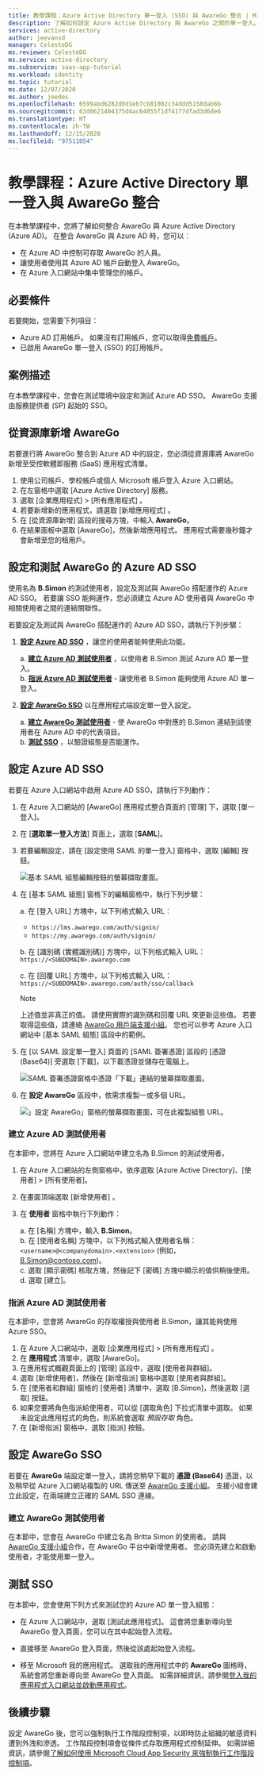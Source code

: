 ```yaml
---
title: 教學課程：Azure Active Directory 單一登入 (SSO) 與 AwareGo 整合 | Microsoft Docs
description: 了解如何設定 Azure Active Directory 與 AwareGo 之間的單一登入。
services: active-directory
author: jeevansd
manager: CelesteDG
ms.reviewer: CelesteDG
ms.service: active-directory
ms.subservice: saas-app-tutorial
ms.workload: identity
ms.topic: tutorial
ms.date: 12/07/2020
ms.author: jeedes
ms.openlocfilehash: 6599abd6282d0d1eb7cb81002c34ddd5158dab6b
ms.sourcegitcommit: 63d0621404375d4ac64055f1df4177dfad3d6de6
ms.translationtype: HT
ms.contentlocale: zh-TW
ms.lasthandoff: 12/15/2020
ms.locfileid: "97511054"
---
```

# <a name="tutorial-azure-active-directory-single-sign-on-integration-with-awarego"></a>教學課程：Azure Active Directory 單一登入與 AwareGo 整合

在本教學課程中，您將了解如何整合 AwareGo 與 Azure Active Directory (Azure AD)。 在整合 AwareGo 與 Azure AD 時，您可以︰

* 在 Azure AD 中控制可存取 AwareGo 的人員。
* 讓使用者使用其 Azure AD 帳戶自動登入 AwareGo。
* 在 Azure 入口網站中集中管理您的帳戶。

## <a name="prerequisites"></a>必要條件

若要開始，您需要下列項目：

* Azure AD 訂用帳戶。 如果沒有訂用帳戶，您可以取得[免費帳戶](https://azure.microsoft.com/free/)。
* 已啟用 AwareGo 單一登入 (SSO) 的訂用帳戶。

## <a name="scenario-description"></a>案例描述

在本教學課程中，您會在測試環境中設定和測試 Azure AD SSO。 AwareGo 支援由服務提供者 (SP) 起始的 SSO。


## <a name="adding-awarego-from-the-gallery"></a>從資源庫新增 AwareGo

若要進行將 AwareGo 整合到 Azure AD 中的設定，您必須從資源庫將 AwareGo 新增至受控軟體即服務 (SaaS) 應用程式清單。

1. 使用公司帳戶、學校帳戶或個人 Microsoft 帳戶登入 Azure 入口網站。
1. 在左窗格中選取 [Azure Active Directory]  服務。
1. 選取 [企業應用程式]   > [所有應用程式]  。
1. 若要新增新的應用程式，請選取 [新增應用程式]  。
1. 在 [從資源庫新增] 區段的搜尋方塊，中輸入 **AwareGo**。
1. 在結果面板中選取 [AwareGo]，然後新增應用程式。 應用程式需要幾秒鐘才會新增至您的租用戶。


## <a name="configure-and-test-azure-ad-sso-for-awarego"></a>設定和測試 AwareGo 的 Azure AD SSO

使用名為 **B.Simon** 的測試使用者，設定及測試與 AwareGo 搭配運作的 Azure AD SSO。 若要讓 SSO 能夠運作，您必須建立 Azure AD 使用者與 AwareGo 中相關使用者之間的連結關聯性。

若要設定及測試與 AwareGo 搭配運作的 Azure AD SSO，請執行下列步驟：

1. **[設定 Azure AD SSO](#configure-azure-ad-sso)** ，讓您的使用者能夠使用此功能。  

    a. **[建立 Azure AD 測試使用者](#create-an-azure-ad-test-user)** ，以使用者 B.Simon 測試 Azure AD 單一登入。  
    b. **[指派 Azure AD 測試使用者](#assign-the-azure-ad-test-user)** - 讓使用者 B.Simon 能夠使用 Azure AD 單一登入。  

1. **[設定 AwareGo SSO](#configure-awarego-sso)** 以在應用程式端設定單一登入設定。

    a. **[建立 AwareGo 測試使用者](#create-an-awarego-test-user)** - 使 AwareGo 中對應的 B.Simon 連結到該使用者在 Azure AD 中的代表項目。  
    b. **[測試 SSO](#test-sso)** ，以驗證組態是否能運作。

## <a name="configure-azure-ad-sso"></a>設定 Azure AD SSO

若要在 Azure 入口網站中啟用 Azure AD SSO，請執行下列動作：

1. 在 Azure 入口網站的 [AwareGo] 應用程式整合頁面的 [管理] 下，選取 [單一登入]。
1. 在 [**選取單一登入方法**] 頁面上，選取 [**SAML**]。
1. 若要編輯設定，請在 [設定使用 SAML 的單一登入] 窗格中，選取 [編輯] 按鈕。

   ![基本 SAML 組態編輯按鈕的螢幕擷取畫面。](common/edit-urls.png)

1. 在 [基本 SAML 組態] 窗格下的編輯窗格中，執行下列步驟：

    a. 在 [登入 URL] 方塊中，以下列格式輸入 URL︰

    * `https://lms.awarego.com/auth/signin/` 
    * `https://my.awarego.com/auth/signin/`

    b. 在 [識別碼 (實體識別碼)] 方塊中，以下列格式輸入 URL：`https://<SUBDOMAIN>.awarego.com`

    c. 在 [回覆 URL] 方塊中，以下列格式輸入 URL：`https://<SUBDOMAIN>.awarego.com/auth/sso/callback`

    > [!NOTE]
    > 上述值並非真正的值。 請使用實際的識別碼和回覆 URL 來更新這些值。 若要取得這些值，請連絡 [AwareGo 用戶端支援小組](mailto:support@awarego.com)。 您也可以參考 Azure 入口網站中 [基本 SAML 組態] 區段中的範例。

1. 在 [以 SAML 設定單一登入] 頁面的 [SAML 簽署憑證] 區段的 [憑證 (Base64)] 旁選取 [下載]，以下載憑證並儲存在電腦上。

    ![SAML 簽署憑證窗格中憑證「下載」連結的螢幕擷取畫面。](common/certificatebase64.png)

1. 在 **設定 AwareGo** 區段中，依需求複製一或多個 URL。

    ![」設定 AwareGo」窗格的螢幕擷取畫面，可在此複製組態 URL。](common/copy-configuration-urls.png)

### <a name="create-an-azure-ad-test-user"></a>建立 Azure AD 測試使用者

在本節中，您將在 Azure 入口網站中建立名為 B.Simon 的測試使用者。

1. 在 Azure 入口網站的左側窗格中，依序選取 [Azure Active Directory]、[使用者] > [所有使用者]。
1. 在畫面頂端選取 [新增使用者]  。
1. 在 **使用者** 窗格中執行下列動作：

   a. 在 [名稱] 方塊中，輸入 **B.Simon**。  
   b. 在 [使用者名稱] 方塊中，以下列格式輸入使用者名稱：`<username>@<companydomain>.<extension>` (例如，B.Simon@contoso.com)。  
   c. 選取 [顯示密碼] 核取方塊，然後記下 [密碼] 方塊中顯示的值供稍後使用。  
   d. 選取 [建立]。

### <a name="assign-the-azure-ad-test-user"></a>指派 Azure AD 測試使用者

在本節中，您會將 AwareGo 的存取權授與使用者 B.Simon，讓其能夠使用 Azure SSO。

1. 在 Azure 入口網站中，選取 [企業應用程式]   > [所有應用程式]  。
1. 在 **應用程式** 清單中，選取 [AwareGo]。
1. 在應用程式概觀頁面上的 [管理] 區段中，選取 [使用者與群組]。
1. 選取 [新增使用者]，然後在 [新增指派] 窗格中選取 [使用者與群組]。
1. 在 [使用者和群組] 窗格的 [使用者] 清單中，選取 [B.Simon]，然後選取 [選取] 按鈕。
1. 如果您要將角色指派給使用者，可以從 [選取角色] 下拉式清單中選取。 如果未設定此應用程式的角色，則系統會選取 *預設存取* 角色。
1. 在 [新增指派] 窗格中，選取 [指派] 按鈕。

## <a name="configure-awarego-sso"></a>設定 AwareGo SSO

若要在 **AwareGo** 端設定單一登入，請將您稍早下載的 **憑證 (Base64)** 憑證，以及稍早從 Azure 入口網站複製的 URL 傳送至 [AwareGo 支援小組](mailto:support@awarego.com)。 支援小組會建立此設定，在兩端建立正確的 SAML SSO 連線。

### <a name="create-an-awarego-test-user"></a>建立 AwareGo 測試使用者

在本節中，您會在 AwareGo 中建立名為 Britta Simon 的使用者。 請與 [AwareGo 支援小組](mailto:support@awarego.com)合作，在 AwareGo 平台中新增使用者。 您必須先建立和啟動使用者，才能使用單一登入。

## <a name="test-sso"></a>測試 SSO 

在本節中，您會使用下列方式來測試您的 Azure AD 單一登入組態： 

* 在 Azure 入口網站中，選取 [測試此應用程式]。 這會將您重新導向至 AwareGo 登入頁面，您可以在其中起始登入流程。 

* 直接移至 AwareGo 登入頁面，然後從該處起始登入流程。

* 移至 Microsoft 我的應用程式。 選取我的應用程式中的 **AwareGo** 圖格時，系統會將您重新導向至 AwareGo 登入頁面。 如需詳細資訊，請參閱[登入我的應用程式入口網站並啟動應用程式](https://docs.microsoft.com/azure/active-directory/active-directory-saas-access-panel-introduction)。


## <a name="next-steps"></a>後續步驟

設定 AwareGo 後，您可以強制執行工作階段控制項，以即時防止組織的敏感資料遭到外洩和滲透。 工作階段控制項會從條件式存取應用程式控制延伸。 如需詳細資訊，請參閱[了解如何使用 Microsoft Cloud App Security 來強制執行工作階段控制項](https://docs.microsoft.com/cloud-app-security/proxy-deployment-any-app)。


